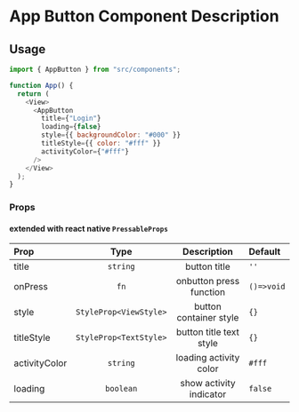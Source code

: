 # App Button Component Description

## Usage

```javascript
import { AppButton } from "src/components";

function App() {
  return (
    <View>
      <AppButton
        title={"Login"}
        loading={false}
        style={{ backgroundColor: "#000" }}
        titleStyle={{ color: "#fff" }}
        activityColor={"#fff"}
      />
    </View>
  );
}
```

### Props

#### extended with react native `PressableProps`

| Prop          |          Type          |       Description       | Default    |
| :------------ | :--------------------: | :---------------------: | :--------- |
| title         |        `string`        |      button title       | `''`       |
| onPress       |          `fn`          | onbutton press function | `()=>void` |
| style         | `StyleProp<ViewStyle>` | button container style  | `{}`       |
| titleStyle    | `StyleProp<TextStyle>` | button title text style | `{}`       |
| activityColor |        `string`        | loading activity color  | `#fff`     |
| loading       |       `boolean`        | show activity indicator | `false`    |
